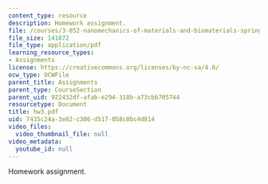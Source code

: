 ```yaml
---
content_type: resource
description: Homework assignment.
file: /courses/3-052-nanomechanics-of-materials-and-biomaterials-spring-2007/7435c24a3e82c306d517058c0bc4d814_hw3.pdf
file_size: 141872
file_type: application/pdf
learning_resource_types:
- Assignments
license: https://creativecommons.org/licenses/by-nc-sa/4.0/
ocw_type: OCWFile
parent_title: Assignments
parent_type: CourseSection
parent_uid: 922432df-afab-e294-318b-a73cbb705744
resourcetype: Document
title: hw3.pdf
uid: 7435c24a-3e82-c306-d517-058c0bc4d814
video_files:
  video_thumbnail_file: null
video_metadata:
  youtube_id: null
---
```

Homework assignment.